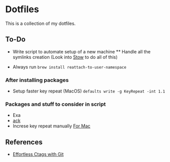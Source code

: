 # Dotfiles
This is a collection of my dotfiles.

## To-Do
* Write script to automate setup of a new machine
** Handle all the symlinks creation
(Look into [Stow](https://www.gnu.org/software/stow/) to do all of this)

* Always run `brew install reattach-to-user-namespace`

### After installing packages
* Setup faster key repeat (MacOS) `defaults write -g KeyRepeat -int 1.1`

### Packages and stuff to consider in script
* Exa
* [ack](https://beyondgrep.com/install/)
* Increse key repeat manually [For Mac](https://ksearch.wordpress.com/2017/06/20/increase-the-key-repeat-rate-in-os-x-sierra/)

## References
* [Effortless Ctags with Git](http://tbaggery.com/2011/08/08/effortless-ctags-with-git.html)

